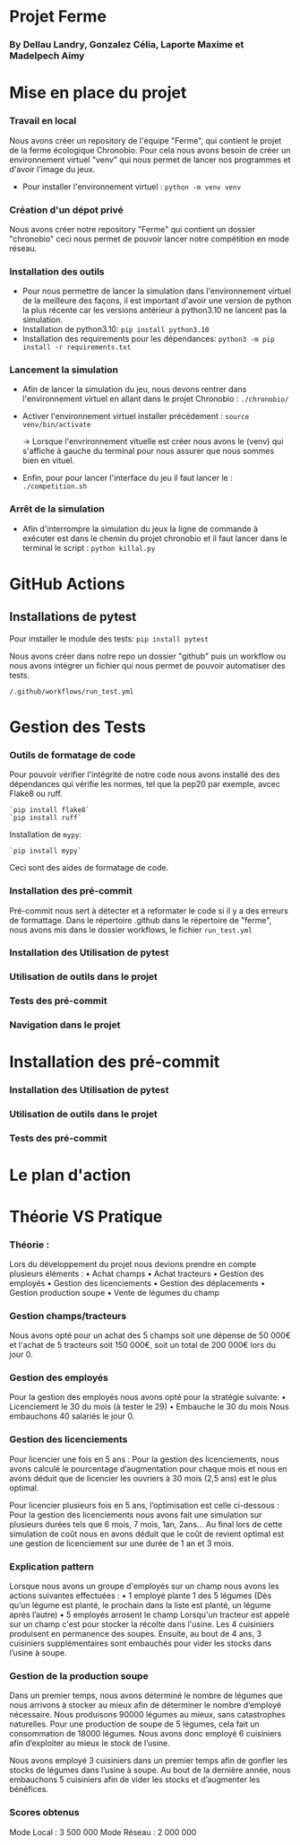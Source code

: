 # Projet Ferme

### By Dellau Landry, Gonzalez Célia, Laporte Maxime et Madelpech Aimy

# Mise en place du projet
### Travail en local

Nous avons créer un repository de l'équipe "Ferme", qui contient le projet de la ferme écologique Chronobio.
Pour cela nous avons besoin de créer un environnement virtuel "venv" qui nous permet de lancer nos programmes et d'avoir l'image du jeux.

- Pour installer l'environnement virtuel : `python -m venv venv`

### Création d'un dépot privé

Nous avons créer notre repository "Ferme" qui contient un dossier "chronobio" ceci nous permet de pouvoir lancer notre compétition en mode réseau.

### Installation des outils
- Pour nous permettre de lancer la simulation dans l'environnement virtuel de la meilleure des façons, il est important d'avoir une version de python la plus récente car les versions antérieur à python3.10 ne lancent pas la simulation.
- Installation de python3.10: `pip install python3.10`
- Installation des requirements pour les dépendances: `python3 -m pip install -r requirements.txt`

### Lancement la simulation

- Afin de lancer la simulation du jeu, nous devons rentrer dans l'environnement virtuel en allant dans le projet Chronobio : `./chronobio/`

- Activer l'environnement virtuel installer précédement : `source venv/bin/activate`

    -> Lorsque l'envrironnement vituelle est créer nous avons le (venv) qui s'affiche à gauche du terminal pour nous assurer que nous sommes bien en vituel.

- Enfin, pour pour lancer l'interface du jeu il faut lancer le : `./competition.sh`

### Arrêt de la simulation
- Afin d'interrompre la simulation du jeux la ligne de commande à exécuter est dans le chemin du projet chronobio et il faut lancer dans le terminal le script : `python killal.py`

# GitHub Actions
## Installations de pytest

Pour installer le module des tests:
`pip install pytest`

Nous avons créer dans notre repo un dossier "github" puis un workflow ou nous avons intégrer un fichier qui nous permet de pouvoir automatiser des tests.
```
/.github/workflows/run_test.yml
```

# Gestion des Tests
### Outils de formatage de code

Pour pouvoir vérifier l'intégrité de notre code nous avons installé des des dépendances qui vérifie les normes, tel que la pep20 par exemple, avcec Flake8 ou ruff.

    `pip install flake8`
    `pip install ruff`

Installation de `mypy`:

    `pip install mypy`

Ceci sont des aides de formatage de code.

### Installation des pré-commit
Pré-commit nous sert à détecter et à reformater le code si il y a des erreurs de formattage.
Dans le répertoire .github dans le répertoire de "ferme", nous avons mis dans le dossier workflows, le fichier `run_test.yml`



### Installation des Utilisation de pytest
### Utilisation de outils dans le projet
### Tests des pré-commit

### Navigation dans le projet

# Installation des pré-commit
### Installation des Utilisation de pytest
### Utilisation de outils dans le projet
### Tests des pré-commit



# Le plan d'action



# Théorie VS Pratique

### Théorie :

Lors du développement du projet nous devions prendre en compte plusieurs éléments :
    • Achat champs 
    • Achat tracteurs 
    • Gestion des employés 
    • Gestion des licenciements 
    • Gestion des déplacements 
    • Gestion production soupe 
    • Vente de légumes du champ

### Gestion champs/tracteurs
Nous avons opté pour un achat des 5 champs soit une dépense de 50 000€ et l'achat de 5 tracteurs soit 150 000€, soit un total de 200 000€ lors du jour 0.

### Gestion des employés
Pour la gestion des employés nous avons opté pour la stratégie suivante:
    • Licenciement le 30 du mois (à tester le 29)
    • Embauche le 30 du mois
Nous embauchons 40 salariés le jour 0.

### Gestion des licenciements
Pour licencier une fois en 5 ans :
Pour la gestion des licenciements, nous avons calculé le pourcentage d’augmentation pour chaque mois et nous en avons déduit que de licencier les ouvriers à 30 mois (2,5 ans) est le plus optimal.

Pour licencier plusieurs fois en 5 ans, l’optimisation est celle ci-dessous :
Pour la gestion des licenciements nous avons fait une simulation sur plusieurs durées tels que 6 mois, 7 mois, 1an, 2ans... Au final lors de cette simulation de coût nous en avons déduit que le coût de revient optimal est une gestion de licenciement sur une durée de 1 an et 3 mois.

### Explication pattern
Lorsque nous avons un groupe d'employés sur un champ nous avons les actions suivantes effectuées :
    • 1 employé plante 1 des 5 légumes (Dès qu’un légume est planté, le prochain dans la liste est planté, un légume après l’autre)
    • 5 employés arrosent le champ 
Lorsqu'un tracteur est appelé sur un champ c'est pour stocker la récolte dans l'usine. Les 4 cuisiniers produisent en permanence des soupes. Ensuite, au bout de 4 ans, 3 cuisiniers supplémentaires sont embauchés pour vider les stocks dans l’usine à soupe.

### Gestion de la production soupe
Dans un premier temps, nous avons déterminé le nombre de légumes que nous arrivons à stocker au mieux afin de déterminer le nombre d’employé nécessaire. Nous produisons 90000 légumes au mieux, sans catastrophes naturelles. Pour une production de soupe de 5 légumes, cela fait un consommation de 18000 légumes. Nous avons donc employé 6 cuisiniers afin d’exploiter au mieux le stock de l’usine.

Nous avons employé 3 cuisiniers dans un premier temps afin de gonfler les stocks de légumes dans l’usine à soupe. Au bout de la dernière année, nous embauchons 5 cuisiniers afin de vider les stocks et d’augmenter les bénéfices.

### Scores obtenus
Mode Local : 3 500 000
Mode Réseau : 2 000 000